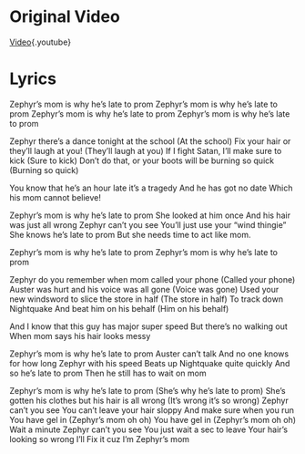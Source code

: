 <!-- TITLE: Lewis Mom Lyrics -->
<!-- SUBTITLE: A quick summary of Lewis Mom Lyrics -->
# Original Video
[Video](https://www.youtube.com/watch?v=7UUPawNC5Lg){.youtube}
# Lyrics
Zephyr’s mom is why he’s late to prom
Zephyr’s mom is why he’s late to prom
Zephyr’s mom is why he’s late to prom
Zephyr’s mom is why he’s late to prom

Zephyr there’s a dance tonight at the school
(At the school)
Fix your hair or they’ll laugh at you!
(They’ll laugh at you)
If I fight Satan, I’ll make sure to kick
(Sure to kick)
Don’t do that, or your boots will be burning so quick
(Burning so quick)

You know that he’s an hour late it’s a tragedy
And he has got no date
Which his mom cannot believe!

Zephyr’s mom is why he’s late to prom
She looked at him once
And his hair was just all wrong
Zephyr can’t you see
You’ll just use your “wind thingie”
She knows he’s late to prom
But she needs time to act like mom.

Zephyr’s mom is why he’s late to prom
Zephyr’s mom is why he’s late to prom

Zephyr do you remember when mom called your phone
(Called your phone)
Auster was hurt and his voice was all gone 
(Voice was gone)
Used your new windsword to slice the store in half
(The store in half)
To track down Nightquake
And beat him on his behalf 
(Him on his behalf)

And I know that this guy has major super speed
But there’s no walking out
When mom says his hair looks messy

Zephyr’s mom is why he’s late to prom
Auster can’t talk
And no one knows for how long
Zephyr with his speed
Beats up Nightquake quite quickly
And so he’s late to prom
Then he still has to wait on mom

Zephyr’s mom is why he’s late to prom
(She’s why he’s late to prom)
She’s gotten his clothes but his hair is all wrong
(It’s wrong it’s so wrong)
Zephyr can’t you see
You can’t leave your hair sloppy
And make sure when you run
You have gel in
(Zephyr’s mom oh oh)
You have gel in
(Zephyr’s mom oh oh)
Wait a minute
Zephyr can’t you see
You just wait a sec to leave
Your hair’s looking so wrong I’ll
Fix it cuz I’m Zephyr’s mom
